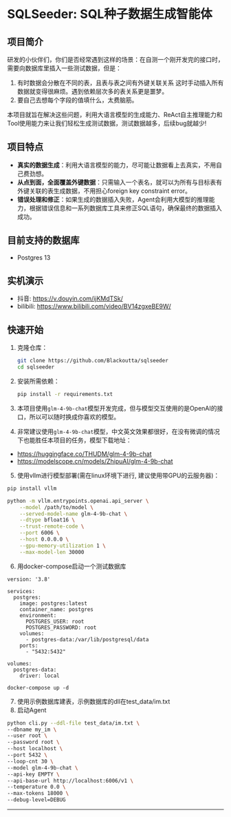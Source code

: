 # SQLSeeder: SQL种子数据生成智能体

## 项目简介

研发的小伙伴们，你们是否经常遇到这样的场景：在自测一个刚开发完的接口时，需要向数据库里插入一些测试数据，但是：

1. 有时数据会分散在不同的表，且表与表之间有外键关联关系 这时手动插入所有数据就变得很麻烦。遇到依赖层次多的表关系更是噩梦。
2. 要自己去想每个字段的值填什么，太费脑筋。

本项目就旨在解决这些问题，利用大语言模型的生成能力、ReAct自主推理能力和Tool使用能力来让我们轻松生成测试数据，测试数据越多，后续bug就越少!

## 项目特点

- **真实的数据生成**：利用大语言模型的能力，尽可能让数据看上去真实，不用自己费劲想。
- **从点到面，全面覆盖外键数据**：只需输入一个表名，就可以为所有与目标表有外键关联的表生成数据，不用担心foreign key
  constraint error。
- **错误处理和修正**：如果生成的数据插入失败，Agent会利用大模型的推理能力，根据错误信息和一系列数据库工具来修正SQL语句，确保最终的数据插入成功。

## 目前支持的数据库

- Postgres 13

## 实机演示
- 抖音: https://v.douyin.com/ijKMdTSk/ 
- bilibili: https://www.bilibili.com/video/BV14zgxeBE9W/

## 快速开始

1. 克隆仓库：
    ```bash
    git clone https://github.com/Blackoutta/sqlseeder
    cd sqlseeder
    ```

2. 安装所需依赖：
    ```bash
    pip install -r requirements.txt
    ```
3. 本项目使用`glm-4-9b-chat`模型开发完成，但与模型交互使用的是OpenAI的接口，所以可以随时换成你喜欢的模型。

4. 非常建议使用`glm-4-9b-chat`模型，中文英文效果都很好，在没有微调的情况下也能胜任本项目的任务，模型下载地址：
- https://huggingface.co/THUDM/glm-4-9b-chat
- https://modelscope.cn/models/ZhipuAI/glm-4-9b-chat

5. 使用vllm进行模型部署(需在linux环境下进行, 建议使用带GPU的云服务器)：

```bash
pip install vllm

python -m vllm.entrypoints.openai.api_server \
    --model /path/to/model \
    --served-model-name glm-4-9b-chat \
    --dtype bfloat16 \
    --trust-remote-code \
    --port 6006 \
    --host 0.0.0.0 \
    --gpu-memory-utilization 1 \
    --max-model-len 30000
```

6. 用docker-compose启动一个测试数据库

```
version: '3.8'

services:
  postgres:
    image: postgres:latest
    container_name: postgres
    environment:
      POSTGRES_USER: root
      POSTGRES_PASSWORD: root
    volumes:
      - postgres-data:/var/lib/postgresql/data
    ports:
      - "5432:5432"

volumes:
  postgres-data:
    driver: local
```

```
docker-compose up -d
```

7. 使用示例数据库建表，示例数据库的dll在test_data/im.txt
8. 启动Agent
```bash
python cli.py --ddl-file test_data/im.txt \
--dbname my_im \
--user root \
--password root \
--host localhost \
--port 5432 \
--loop-cnt 30 \
--model glm-4-9b-chat \
--api-key EMPTY \
--api-base-url http://localhost:6006/v1 \
--temperature 0.0 \
--max-tokens 18000 \
--debug-level=DEBUG
```
---